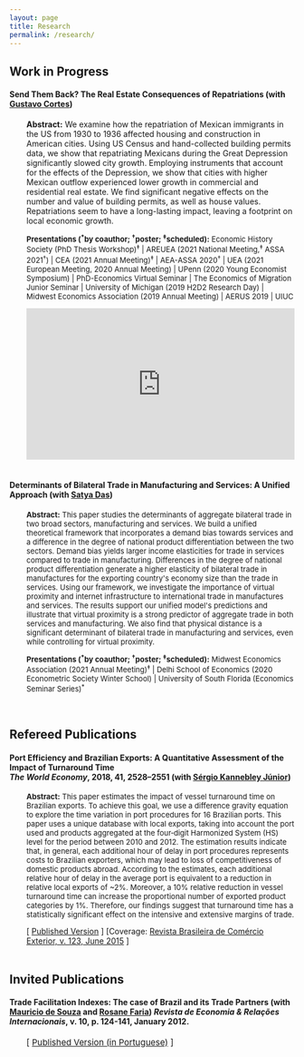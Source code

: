 ```yaml
---
layout: page
title: Research
permalink: /research/
---
```


<style>
   .iframe-container {
  padding-top: 56.25%;
  position: relative;
   }

.iframe-container iframe {
   border: 0;
   height: 100%;
   width: 100%;
   position: absolute;
   top: 0;
   left: 0;
 }
 </style>

## Work in Progress

#### <b>Send Them Back? The Real Estate Consequences of Repatriations</b> (with <a href="https://sites.google.com/site/cortesgustavos" target="_blank"> Gustavo Cortes</a>)

   <div style="padding-left: 30px;">
   <p style="font-size:14px"><b>Abstract:</b> We examine how the repatriation of Mexican immigrants in the US from 1930 to 1936 affected housing and construction in American cities. Using US Census and hand-collected building permits data, we show that repatriating Mexicans during the Great Depression significantly slowed city growth. Employing instruments that account for the effects of the Depression, we show that cities with higher Mexican outflow experienced lower growth in commercial and residential real estate. We find significant negative effects on the number and value of building permits, as well as house values. Repatriations seem to have a long-lasting impact, leaving a footprint on local economic growth. </p>

   <p style="font-size:13px"><strong>Presentations (<sup>*</sup>by coauthor; <sup>&#8224;</sup>poster; <sup>&#8225;</sup>scheduled):</strong>  Economic History Society (PhD Thesis Workshop)<sup>&#8225;</sup> | AREUEA (2021 National Meeting,<sup>&#8225;</sup> ASSA 2021<sup>&#8224;</sup>) | CEA (2021 Annual Meeting)<sup>&#8225;</sup> | AEA-ASSA 2020<sup>&#8224;</sup> | UEA (2021 European Meeting, 2020 Annual Meeting) | UPenn (2020 Young Economist Symposium) | PhD-Economics Virtual Seminar | The Economics of Migration Junior Seminar | University of Michigan (2019 H2D2 Research Day) | Midwest Economics Association (2019 Annual Meeting) | AERUS 2019 | UIUC </p>

   <div class="iframe-container"><iframe src="https://player.vimeo.com/video/384544947" frameborder="0" webkitallowfullscreen mozallowfullscreen allowfullscreen></iframe></div>
   </div>
<br>

#### <b>Determinants of Bilateral Trade in Manufacturing and Services: A Unified Approach</b> (with <a href="https://www.satyapdas.com" target="_blank">Satya Das</a>)

   <div style="padding-left: 30px;">
   <p style="font-size:13px"><b>Abstract:</b> This paper studies the determinants of aggregate bilateral trade in two broad sectors, manufacturing and services. We build a unified theoretical framework that incorporates a demand bias towards services and a difference in the degree of national product differentiation between the two sectors. Demand bias yields larger income elasticities for trade in services compared to trade in manufacturing.  Differences in the degree of national product differentiation generate a higher elasticity of bilateral trade in manufactures for the exporting country's economy size than the trade in services. Using our framework, we investigate the importance of virtual proximity and internet infrastructure to international trade in manufactures and services. The results support our unified model's predictions and illustrate that virtual proximity is a strong predictor of aggregate trade in both services and manufacturing. We also find that physical distance is a significant determinant of bilateral trade in manufacturing and services, even while controlling for virtual proximity.</p>

   <p style="font-size:13px"><strong>Presentations (<sup>*</sup>by coauthor; <sup>&#8224;</sup>poster; <sup>&#8225;</sup>scheduled):</strong> Midwest Economics Association (2021 Annual Meeting)<sup>&#8225;</sup> | Delhi School of Economics (2020 Econometric Society Winter School) | University of South Florida (Economics Seminar Series)<sup>*</sup> </p>
   </div>

<br>

## Refereed Publications

#### <b>Port Efficiency and Brazilian Exports: A Quantitative Assessment of the Impact of Turnaround Time</b> <br> <em> The World Economy</em>, 2018, 41, 2528–2551 (with <a href="https://scholar.google.com.br/citations?user=dqFJND9idb0C&hl=en" target="_blank"> Sérgio Kannebley Júnior</a>)

   <div style="padding-left: 30px;">
   <p style="font-size:13px"><b>Abstract:</b> This paper estimates the impact of vessel turnaround time on Brazilian exports. To achieve this goal, we use a difference gravity equation to explore the time variation in port procedures for 16 Brazilian ports. This paper uses a unique database with local exports, taking into account the port used and products aggregated at the four‐digit Harmonized System (HS) level for the period between 2010 and 2012. The estimation results indicate that, in general, each additional hour of delay in port procedures represents costs to Brazilian exporters, which may lead to loss of competitiveness of domestic products abroad. According to the estimates, each additional relative hour of delay in the average port is equivalent to a reduction in relative local exports of ~2%. Moreover, a 10% relative reduction in vessel turnaround time can increase the proportional number of exported product categories by 1%. Therefore, our findings suggest that turnaround time has a statistically significant effect on the intensive and extensive margins of trade.</p>
   [ <a href="https://doi.org/10.1111/twec.12654" target="_blank">Published Version</a> ] [Coverage: <a href="/files/research/123_VSSKJ.pdf" target="_blank"> Revista Brasileira de Comércio Exterior, v. 123, June 2015</a> ]
   </div>

<br>

## Invited Publications

#### <b>Trade Facilitation Indexes: The case of Brazil and its Trade Partners</b> (with <a href="https://scholar.google.com.br/citations?user=ceqK-1QAAAAJ&hl=en" target="_blank">Mauricio de Souza</a> and <a href="https://scholar.google.com.br/citations?user=bnfF3IEAAAAJ&hl=en" target="_blank">Rosane Faria</a>) <em>Revista de Economia & Relações Internacionais</em>, v. 10, p. 124-141, January 2012.

   <div style="padding-left: 30px;">
   <p style="font-size:15px">[ <a href="/files/research/indicadores_facilitacao.pdf" target="_blank">Published Version (in Portuguese)</a> ]</p>
   </div>
